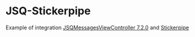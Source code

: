 # JSQ-Stickerpipe

Example of integration [JSQMessagesViewController 7.2.0](https://github.com/jessesquires/JSQMessagesViewController) and [Stickerpipe](https://github.com/908Inc/stkiOS)
